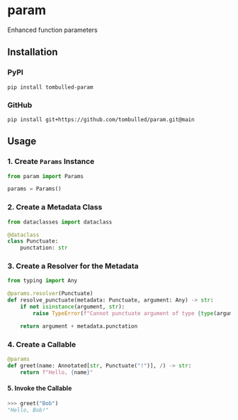 # param
Enhanced function parameters

## Installation
### PyPI
```console
pip install tombulled-param
```
### GitHub
```console
pip install git+https://github.com/tombulled/param.git@main
```

## Usage
### 1. Create `Params` Instance
```python
from param import Params

params = Params()
```

### 2. Create a Metadata Class
```python
from dataclasses import dataclass

@dataclass
class Punctuate:
    punctation: str
```

### 3. Create a Resolver for the Metadata
```python
from typing import Any

@params.resolver(Punctuate)
def resolve_punctuate(metadata: Punctuate, argument: Any) -> str:
    if not isinstance(argument, str):
        raise TypeError(f"Cannot punctuate argument of type {type(argument)!r}")

    return argument + metadata.punctation
```

### 4. Create a Callable
```python
@params
def greet(name: Annotated[str, Punctuate("!")], /) -> str:
    return f"Hello, {name}"
```

#### 5. Invoke the Callable
```python
>>> greet("Bob")
"Hello, Bob!"
```